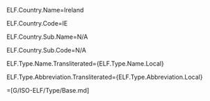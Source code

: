 ELF.Country.Name=Ireland

ELF.Country.Code=IE

ELF.Country.Sub.Name=N/A

ELF.Country.Sub.Code=N/A

ELF.Type.Name.Transliterated={ELF.Type.Name.Local}

ELF.Type.Abbreviation.Transliterated={ELF.Type.Abbreviation.Local}

=[G/ISO-ELF/Type/Base.md]